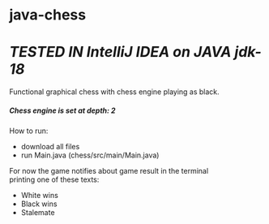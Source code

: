 # java-chess
# _**TESTED IN IntelliJ IDEA on JAVA jdk-18**_ </br>

Functional graphical chess with chess engine playing as black. </br>
##### Chess engine is set at depth: 2</br>

How to run:

  - download all files
  - run Main.java (chess/src/main/Main.java)

For now the game notifies about game result in the terminal </br>
printing one of these texts:
  - White wins
  - Black wins
  - Stalemate
